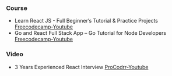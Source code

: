 ### Course

- Learn React JS - Full Beginner’s Tutorial & Practice Projects [Freecodecamp-Youtube](https://youtu.be/x4rFhThSX04?si=vhVdvauTZyAQ2Gt7)
- Go and React Full Stack App – Go Tutorial for Node Developers [Freecodecamp-Youtube](https://youtu.be/lNd7XlXwlho?si=nMs1TyBxGQ-f_MRt)

### Video 
- 3 Years Experienced React Interview [ProCodrr-Youtube](https://youtu.be/rX4dlpvbvu8?si=2YmpNJTCVBOkJ7YE)